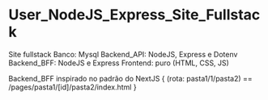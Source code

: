 # User_NodeJS_Express_Site_Fullstack
Site fullstack
Banco: Mysql
Backend_API: NodeJS, Express e Dotenv
Backend_BFF: NodeJS e Express
Frontend: puro (HTML, CSS, JS)

Backend_BFF inspirado no padrão do NextJS {
  (rota: pasta1/1/pasta2) == /pages/pasta1/[id]/pasta2/index.html
}
